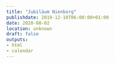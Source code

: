```yaml
---
title: "Jubiläum Nienborg"
publishdate: 2019-12-10T06:00:00+01:00
date: 2020-08-02
location: unknown
draft: false
outputs:
- html
- calendar
---
```


